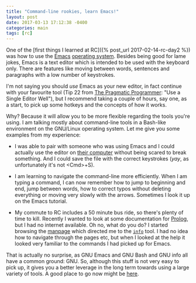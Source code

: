 ```yaml
---
title: "Command-line rookies, learn Emacs!"
layout: post
date: 2017-03-13 17:12:38 -0400
categories: main
tags: [rc]
---
```


One of the [first things I learned at RC]({% post_url 2017-02-14-rc-day2 %}) was how to use the [Emacs](http://uncyclopedia.wikia.com/wiki/Emacs) [operating system](https://en.wikipedia.org/wiki/Editor_war#Humor). Besides being good for lame jokes, Emacs is a text editor which is intended to be used with the keyboard only. There are features like moving between words, sentences and paragraphs with a low number of keystrokes.

I'm not saying you should *use* Emacs as your new editor, in fact continue with your favourite tool (Tip 22 from [The Pragmatic Programmer](https://blog.codinghorror.com/a-pragmatic-quick-reference/): "Use a Single Editor Well"), but I recommend taking a couple of hours, say one, as a start, to pick up some hotkeys and the concepts of how it works.

Why? Because it will allow you to be more flexible regarding the tools you're using. I am talking mostly about command-line tools in a Bash-like environment on the GNU/Linux operating system. Let me give you some examples from my experience:

* I was able to pair with someone who was using Emacs and I could actually use the editor on [their computer](https://xkcd.com/1806/) without being scared to break something. And I could save the file with the correct keystrokes (*yay*, as unfortunately it's not &lt;Cmd&gt;+S).

* I am learning to navigate the command-line more efficiently. When I am typing a command, I can now remember how to jump to beginning and end, jump between words, how to correct typos without deleting everything or moving very slowly with the arrows. Sometimes I look it up on the Emacs tutorial.

* My commute to RC includes a 50 minute bus ride, so there's plenty of time to kill. Recently I wanted to look at some documentation for [Prolog](https://en.wikipedia.org/wiki/Prolog), but I had no internet available. Oh no, what do you do? I started browsing the [manpage](https://en.wikipedia.org/wiki/Man_page) which directed me to the [`info`](https://www.gnu.org/software/texinfo/) tool. I had no idea how to navigate through the pages etc, but when I looked at the help it looked very familiar to the commands I had picked up for Emacs.

That is actually no surprise, as GNU Emacs and GNU Bash and GNU info all have a common ground: GNU. So, although this stuff is not very easy to pick up, it gives you a better leverage in the long term towards using a large variety of tools. A good place to go now might be [here](http://sachachua.com/blog/2014/04/emacs-beginner-resources/).
